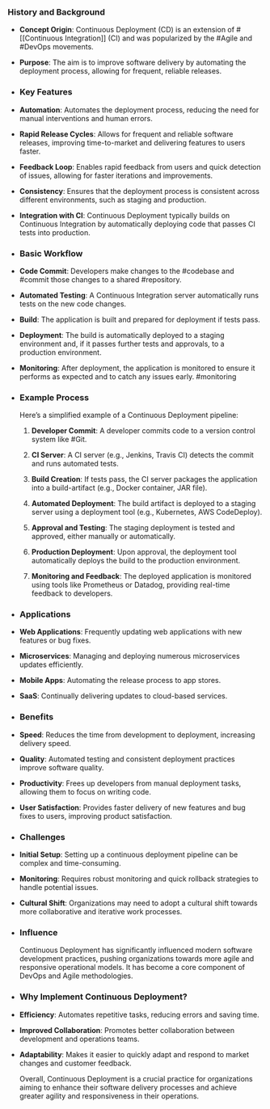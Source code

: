 ### **History and Background**
- **Concept Origin**: Continuous Deployment (CD) is an extension of #[[Continuous Integration]] (CI) and was popularized by the #Agile and #DevOps movements.
- **Purpose**: The aim is to improve software delivery by automating the deployment process, allowing for frequent, reliable releases.
- ### **Key Features**
- **Automation**: Automates the deployment process, reducing the need for manual interventions and human errors.
- **Rapid Release Cycles**: Allows for frequent and reliable software releases, improving time-to-market and delivering features to users faster.
- **Feedback Loop**: Enables rapid feedback from users and quick detection of issues, allowing for faster iterations and improvements.
- **Consistency**: Ensures that the deployment process is consistent across different environments, such as staging and production.
- **Integration with CI**: Continuous Deployment typically builds on Continuous Integration by automatically deploying code that passes CI tests into production.
- ### **Basic Workflow**
- **Code Commit**: Developers make changes to the #codebase and #commit those changes to a shared #repository.
- **Automated Testing**: A Continuous Integration server automatically runs tests on the new code changes.
- **Build**: The application is built and prepared for deployment if tests pass.
- **Deployment**: The build is automatically deployed to a staging environment and, if it passes further tests and approvals, to a production environment.
- **Monitoring**: After deployment, the application is monitored to ensure it performs as expected and to catch any issues early. #monitoring
- ### **Example Process**
  
  Here’s a simplified example of a Continuous Deployment pipeline:
  
  1. **Developer Commit**: A developer commits code to a version control system like #Git.
  
  2. **CI Server**: A CI server (e.g., Jenkins, Travis CI) detects the commit and runs automated tests.
  
  3. **Build Creation**: If tests pass, the CI server packages the application into a build-artifact (e.g., Docker container, JAR file).
  
  4. **Automated Deployment**: The build artifact is deployed to a staging server using a deployment tool (e.g., Kubernetes, AWS CodeDeploy).
  
  5. **Approval and Testing**: The staging deployment is tested and approved, either manually or automatically.
  
  6. **Production Deployment**: Upon approval, the deployment tool automatically deploys the build to the production environment.
  
  7. **Monitoring and Feedback**: The deployed application is monitored using tools like Prometheus or Datadog, providing real-time feedback to developers.
- ### **Applications**
- **Web Applications**: Frequently updating web applications with new features or bug fixes.
- **Microservices**: Managing and deploying numerous microservices updates efficiently.
- **Mobile Apps**: Automating the release process to app stores.
- **SaaS**: Continually delivering updates to cloud-based services.
- ### **Benefits**
- **Speed**: Reduces the time from development to deployment, increasing delivery speed.
- **Quality**: Automated testing and consistent deployment practices improve software quality.
- **Productivity**: Frees up developers from manual deployment tasks, allowing them to focus on writing code.
- **User Satisfaction**: Provides faster delivery of new features and bug fixes to users, improving product satisfaction.
- ### **Challenges**
- **Initial Setup**: Setting up a continuous deployment pipeline can be complex and time-consuming.
- **Monitoring**: Requires robust monitoring and quick rollback strategies to handle potential issues.
- **Cultural Shift**: Organizations may need to adopt a cultural shift towards more collaborative and iterative work processes.
- ### **Influence**
  
  Continuous Deployment has significantly influenced modern software development practices, pushing organizations towards more agile and responsive operational models. It has become a core component of DevOps and Agile methodologies.
- ### **Why Implement Continuous Deployment?**
- **Efficiency**: Automates repetitive tasks, reducing errors and saving time.
- **Improved Collaboration**: Promotes better collaboration between development and operations teams.
- **Adaptability**: Makes it easier to quickly adapt and respond to market changes and customer feedback.
  
  Overall, Continuous Deployment is a crucial practice for organizations aiming to enhance their software delivery processes and achieve greater agility and responsiveness in their operations.